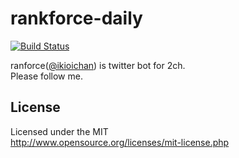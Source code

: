 # rankforce-daily
[![Build Status](https://travis-ci.org/rankforce/rankforce-core.svg?branch=master)](https://travis-ci.org/rankforce/rankforce-core)

ranforce([@ikioichan](https://twitter.com/ikioichan)) is twitter bot for 2ch.  
Please follow me.

## License
Licensed under the MIT  
http://www.opensource.org/licenses/mit-license.php
